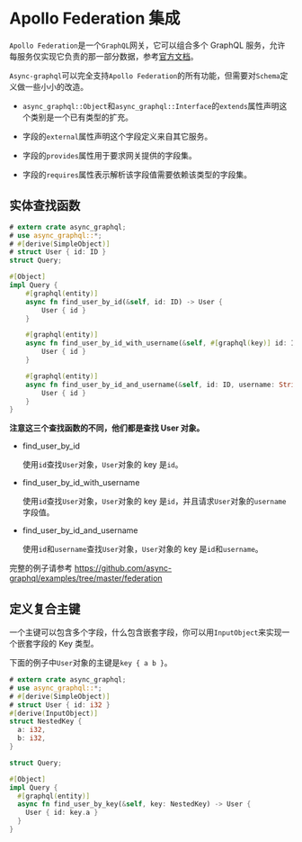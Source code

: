 # Apollo Federation 集成
 
`Apollo Federation`是一个`GraphQL`网关，它可以组合多个 GraphQL 服务，允许每服务仅实现它负责的那一部分数据，参考[官方文档](https://www.apollographql.com/docs/apollo-server/federation/introduction)。

`Async-graphql`可以完全支持`Apollo Federation`的所有功能，但需要对`Schema`定义做一些小小的改造。

- `async_graphql::Object`和`async_graphql::Interface`的`extends`属性声明这个类别是一个已有类型的扩充。

- 字段的`external`属性声明这个字段定义来自其它服务。

- 字段的`provides`属性用于要求网关提供的字段集。

- 字段的`requires`属性表示解析该字段值需要依赖该类型的字段集。

## 实体查找函数

```rust
# extern crate async_graphql;
# use async_graphql::*;
# #[derive(SimpleObject)]
# struct User { id: ID }
struct Query;

#[Object]
impl Query {
    #[graphql(entity)]
    async fn find_user_by_id(&self, id: ID) -> User {
        User { id }
    }

    #[graphql(entity)]
    async fn find_user_by_id_with_username(&self, #[graphql(key)] id: ID, username: String) -> User {
        User { id }
    }

    #[graphql(entity)]
    async fn find_user_by_id_and_username(&self, id: ID, username: String) -> User {
        User { id }
    }
}
```

**注意这三个查找函数的不同，他们都是查找 User 对象。**

- find_user_by_id

    使用`id`查找`User`对象，`User`对象的 key 是`id`。

- find_user_by_id_with_username

    使用`id`查找`User`对象，`User`对象的 key 是`id`，并且请求`User`对象的`username`字段值。

- find_user_by_id_and_username

    使用`id`和`username`查找`User`对象，`User`对象的 key 是`id`和`username`。

完整的例子请参考 https://github.com/async-graphql/examples/tree/master/federation

## 定义复合主键

一个主键可以包含多个字段，什么包含嵌套字段，你可以用`InputObject`来实现一个嵌套字段的 Key 类型。

下面的例子中`User`对象的主键是`key { a b }`。

```rust
# extern crate async_graphql;
# use async_graphql::*;
# #[derive(SimpleObject)]
# struct User { id: i32 }
#[derive(InputObject)]
struct NestedKey {
  a: i32,
  b: i32,
}

struct Query;

#[Object]
impl Query {
  #[graphql(entity)]
  async fn find_user_by_key(&self, key: NestedKey) -> User {
    User { id: key.a }
  }
}
```
